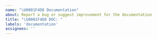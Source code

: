 ```yaml
---
name: "\U0001F4D8 Documentation"
about: Report a bug or suggest improvement for the documentation
title: "\U0001F4D8 DOC: "
labels: 'documentation'
assignees: ''
---
```


